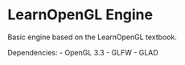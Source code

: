 # LearnOpenGL Engine

Basic engine based on the LearnOpenGL textbook.

Dependencies:
	- OpenGL 3.3
	- GLFW
	- GLAD